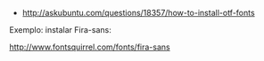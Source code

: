 - http://askubuntu.com/questions/18357/how-to-install-otf-fonts


Exemplo: instalar Fira-sans:

http://www.fontsquirrel.com/fonts/fira-sans
